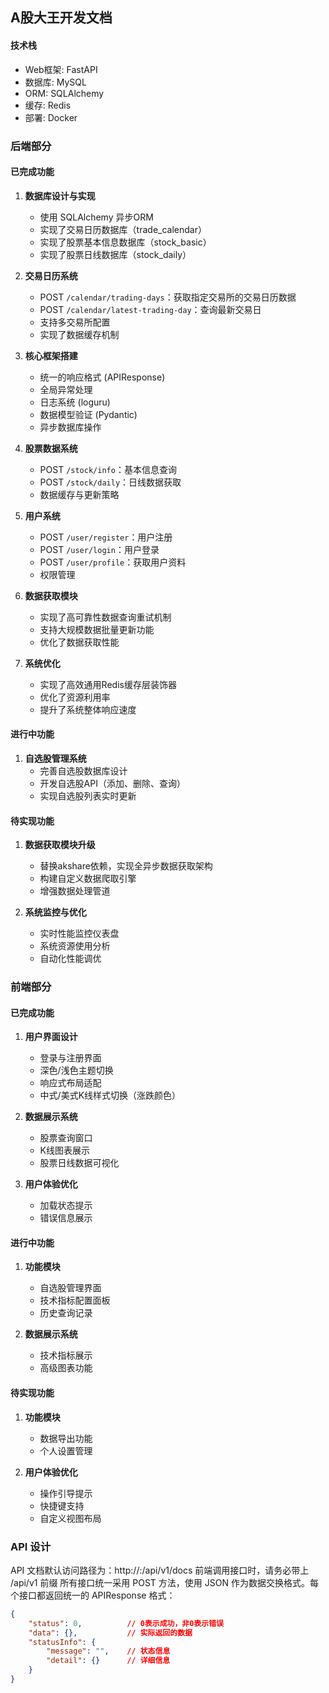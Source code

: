 ## A股大王开发文档

#### 技术栈

- Web框架: FastAPI
- 数据库: MySQL
- ORM: SQLAlchemy
- 缓存: Redis
- 部署: Docker

### 后端部分

#### 已完成功能

1. **数据库设计与实现**
   - 使用 SQLAlchemy 异步ORM
   - 实现了交易日历数据库（trade_calendar）
   - 实现了股票基本信息数据库（stock_basic）
   - 实现了股票日线数据库（stock_daily）

2. **交易日历系统**
   - POST `/calendar/trading-days`：获取指定交易所的交易日历数据
   - POST `/calendar/latest-trading-day`：查询最新交易日
   - 支持多交易所配置
   - 实现了数据缓存机制

3. **核心框架搭建**
   - 统一的响应格式 (APIResponse)
   - 全局异常处理
   - 日志系统 (loguru)
   - 数据模型验证 (Pydantic)
   - 异步数据库操作

4. **股票数据系统**
   - POST `/stock/info`：基本信息查询
   - POST `/stock/daily`：日线数据获取
   - 数据缓存与更新策略

5. **用户系统**
   - POST `/user/register`：用户注册
   - POST `/user/login`：用户登录
   - POST `/user/profile`：获取用户资料
   - 权限管理

6. **数据获取模块**
   - 实现了高可靠性数据查询重试机制
   - 支持大规模数据批量更新功能
   - 优化了数据获取性能

7. **系统优化**
   - 实现了高效通用Redis缓存层装饰器
   - 优化了资源利用率
   - 提升了系统整体响应速度

#### 进行中功能

1. **自选股管理系统**
   - 完善自选股数据库设计
   - 开发自选股API（添加、删除、查询）
   - 实现自选股列表实时更新

#### 待实现功能

1. **数据获取模块升级**
   - 替换akshare依赖，实现全异步数据获取架构
   - 构建自定义数据爬取引擎
   - 增强数据处理管道

2. **系统监控与优化**
   - 实时性能监控仪表盘
   - 系统资源使用分析
   - 自动化性能调优

### 前端部分

#### 已完成功能

1. **用户界面设计**
   - 登录与注册界面
   - 深色/浅色主题切换
   - 响应式布局适配
   - 中式/美式K线样式切换（涨跌颜色）

2. **数据展示系统**
   - 股票查询窗口
   - K线图表展示
   - 股票日线数据可视化

3. **用户体验优化**
   - 加载状态提示
   - 错误信息展示

#### 进行中功能

1. **功能模块**
   - 自选股管理界面
   - 技术指标配置面板
   - 历史查询记录

2. **数据展示系统**
   - 技术指标展示
   - 高级图表功能

#### 待实现功能

1. **功能模块**
   - 数据导出功能
   - 个人设置管理

2. **用户体验优化**
   - 操作引导提示
   - 快捷键支持
   - 自定义视图布局

### API 设计
API 文档默认访问路径为：http://<host>:<port>/api/v1/docs
前端调用接口时，请务必带上 /api/v1 前缀
所有接口统一采用 POST 方法，使用 JSON 作为数据交换格式。每个接口都返回统一的 APIResponse 格式：
```json
{
    "status": 0,          // 0表示成功，非0表示错误
    "data": {},           // 实际返回的数据
    "statusInfo": {
        "message": "",    // 状态信息
        "detail": {}      // 详细信息
    }
}
```
